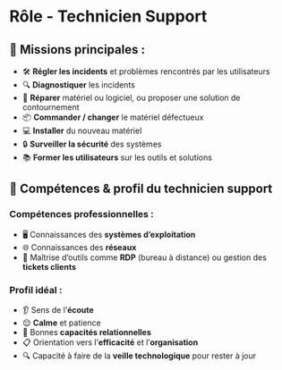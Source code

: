 # Rôle - Technicien Support


## **🎯 Missions principales :**
- 🛠️ **Régler les incidents** et problèmes rencontrés par les utilisateurs
- 🔍 **Diagnostiquer** les incidents
- 🧰 **Réparer** matériel ou logiciel, ou proposer une solution de contournement
- 📦 **Commander / changer** le matériel défectueux
- 💻 **Installer** du nouveau matériel
- 🔒 **Surveiller la sécurité** des systèmes
- 📚 **Former les utilisateurs** sur les outils et solutions



## **🚀 Compétences & profil du technicien support**

### **Compétences professionnelles :**

- 🖥️ Connaissances des **systèmes d’exploitation**
- 🌐 Connaissances des **réseaux**
- 🔧 Maîtrise d’outils comme **RDP** (bureau à distance) ou gestion des **tickets clients**



### **Profil idéal :**

- 👂 Sens de l’**écoute**
- 😌 **Calme** et patience
- 🤝 Bonnes **capacités relationnelles**
- 📋 Orientation vers l’**efficacité** et l’**organisation**
- 🔍 Capacité à faire de la **veille technologique** pour rester à jour

